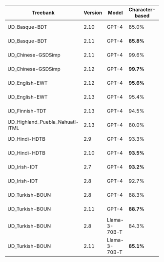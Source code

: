 | Treebank | Version | Model | Character-based | Token-based | Dependency-included | Sentence count | Date |
| --- | --- | --- | --- | --- | --- | --- | --- |
| UD_Basque-BDT | 2.10 | GPT-4 | 85.0% | 45.5% | Yes | 500 | 2024-04-12 |
| UD_Basque-BDT | 2.11 | GPT-4 | **85.8%** | **47.6%** | Yes | 500 | 2024-04-12 |
| UD_Chinese-GSDSimp | 2.11 | GPT-4 | 99.6% | **97.3%** | Yes | 500 | 2024-04-12 |
| UD_Chinese-GSDSimp | 2.12 | GPT-4 | **99.7%** | 96.3% | Yes | 500 | 2024-04-12 |
| UD_English-EWT | 2.12 | GPT-4 | **95.6%** | **82.1%** | Yes | 500 | 2024-04-12 |
| UD_English-EWT | 2.13 | GPT-4 | 95.4% | 81.5% | Yes | 500 | 2024-04-12 |
| UD_Finnish-TDT | 2.13 | GPT-4 | 94.5% | 76.3% | Yes | 500 | 2024-03-12 |
| UD_Highland_Puebla_Nahuatl-ITML | 2.13 | GPT-4 | 80.0% | 51.7% | Yes | 137 | 2024-04-12 |
| UD_Hindi-HDTB | 2.9 | GPT-4 | 93.3% | 68.4% | Yes | 500 | 2024-04-12 |
| UD_Hindi-HDTB | 2.10 | GPT-4 | **93.5%** | **70.1%** | Yes | 500 | 2024-04-12 |
| UD_Irish-IDT | 2.7 | GPT-4 | **93.2%** | **71.8%** | Yes | 500 | 2024-04-12 |
| UD_Irish-IDT | 2.8 | GPT-4 | 92.7% | 67.7% | Yes | 500 | 2024-04-12 |
| UD_Turkish-BOUN | 2.8 | GPT-4 | 88.3% | 60.6% | Yes | 500 | 2024-04-11 |
| UD_Turkish-BOUN | 2.11 | GPT-4 | **88.7%** | **63.3%** | Yes | 500 | 2024-04-11 |
| UD_Turkish-BOUN | 2.8 | Llama-3-70B-T | 84.3% | 51.0% | Yes | 500 | 2024-04-19 |
| UD_Turkish-BOUN | 2.11 | Llama-3-70B-T | **85.1%** | **53.4%** | Yes | 500 | 2024-04-19 |
